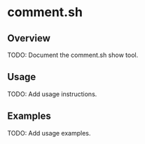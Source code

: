 # comment.sh

## Overview

TODO: Document the comment.sh show tool.

## Usage

TODO: Add usage instructions.

## Examples

TODO: Add usage examples.